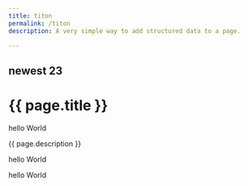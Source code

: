 ```yaml
---
title: titon
permalink: /titon
description: A very simple way to add structured data to a page.

---
```



## newest 23

<h1> {{ page.title }} </h1>
hello World

<p> {{ page.description }} </p>
hello World

hello World
